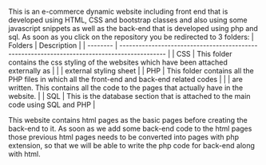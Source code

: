 This is an e-commerce dynamic website including front end that is developed using HTML, CSS and bootstrap classes and also using some javascript snippets as well as the back-end that is developed using php and sql.
  As soon as you click on the repository you be redirected to 3 folders: 
                                | Folders  |                                      Description                                             |
                                | -------- | -------------------------------------------------------------------------------------------- |
                                | CSS      | This folder contains the css styling of the websites which have been attached externally as  |                                                                         |          | external styling sheet                                                                       |
                                | PHP      | This folder contains all the PHP files in which all the front-end and back-end related codes |                                                                         |          | are written. This contains all the code to the pages that actually have in the website.      |
                                | SQL      | This is the database section that is attached to the main code using SQL and PHP             |

    
  This website contains html pages as the basic pages before creating the back-end to it. As soon as we add some back-end code to the html pages those previous html pages needs to be converted into pages with php extension, so that we will be able to write the php code for back-end along with html.
